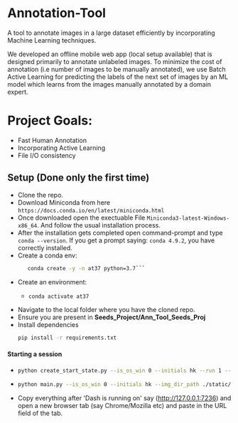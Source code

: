 # Annotation-Tool
A tool to annotate images in a large dataset efficiently by incorporating Machine Learning techniques.

We developed an offline mobile web app (local setup available) that is designed primarily to annotate unlabeled images. To minimize the cost of annotation (i.e number of images to be manually annotated), we use Batch Active Learning for predicting the labels of the next set of images by an ML model which learns from the images manually annotated by a domain expert. 


# Project Goals:
* Fast Human Annotation
* Incorporating Active Learning
* File I/O consistency



## Setup (Done only the first time)
* Clone the repo. 
* Download Miniconda from here `https://docs.conda.io/en/latest/miniconda.html`
* Once downloaded open the exectuable File `Miniconda3-latest-Windows-x86_64`. And follow the usual installation process.
* After the installation gets completed open command-prompt and type `conda --version`. If you get a prompt saying: `conda 4.9.2`, you have correctly installed.
* Create a conda env: 
  ```bash
     conda create -y -n at37 python=3.7```

* Create an environment:
  - ```bash
    conda activate at37
    ```
* Navigate to the local folder where you have the cloned repo.
* Ensure you are present in **Seeds_Project/Ann_Tool_Seeds_Proj**
* Install dependencies
  ```bash
  pip install -r requirements.txt
  ```




#### Starting a session 
* ```bash
  python create_start_state.py --is_os_win 0 --initials hk --run 1 --global_reset 0 --img_dir_path ./static/Path2ImageFolder
  ```
* ```bash
  python main.py --is_os_win 0 --initials hk --img_dir_path ./static/Path2ImageFolder
  ```
* Copy everything after 'Dash is running on' say (http://127.0.0.1:7236) and open a new browser tab (say Chrome/Mozilla etc) and paste in the URL field of the tab.
